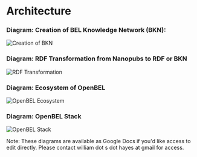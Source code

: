 # Architecture

### Diagram: Creation of BEL Knowledge Network (BKN):
![Creation of BKN][Creation of BKN]


### Diagram: RDF Transformation from Nanopubs to RDF or BKN
![RDF Transformation][RDF Transformation]


### Diagram: Ecosystem of OpenBEL
![OpenBEL Ecosystem][OpenBEL Ecosystem]

### Diagram: OpenBEL Stack
![OpenBEL Stack][OpenBEL Stack]


[Creation of BKN]:    https://rawgit.com/OpenBEL/openbel-platform/master/diagrams/bkn_creation.svg
[RDF Transformation]: https://rawgit.com/OpenBEL/openbel-platform/master/diagrams/rdf_transformation.svg
[OpenBEL Ecosystem]:  https://rawgit.com/OpenBEL/openbel-platform/master/diagrams/openbel_ecosystem.svg
[OpenBEL Stack]:      https://rawgit.com/OpenBEL/openbel-platform/master/diagrams/bel_stack.svg

Note: These diagrams are available as Google Docs if you'd like access to edit directly.  Please contact william dot s dot hayes at gmail for access.
